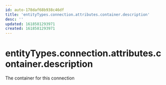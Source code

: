 ```yaml
---
id: auto-178daf68b938c46df
title: 'entityTypes.connection.attributes.container.description'
desc: ''
updated: 1618581293971
created: 1618581293971
---
```

# entityTypes.connection.attributes.container.description

The container for this connection
